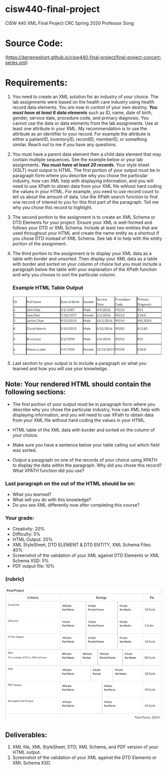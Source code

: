 # cisw440-final-project

CISW 440 XML Final Project
CRC Spring 2020
Professor Song

# Source Code:
(https://darrenwshort.github.io/cisw440-final-project/final-project-concert-series.xml)

# Requirements:

1. You need to create an XML solution for an industry of your choice. The lab assignments were based on the health care industry using health record data elements. You are now in control of your own destiny. _**You must have at least 6 data elements**_ such as ID, name, date of birth, gender, service date, procedure code, and primary diagnosis. You cannot use the data or data elements from the lab assignments. Use at least one attribute in your XML. My recommendation is to use the attribute as an identifier to your record. For example the attribute is either a patientID, inventoryID, recordID, memberID, or something similar. Reach out to me if you have any questions. 

1. You must have a parent data element then a child data element that may contain multiple sequences. See the example below or your lab assignments. _**You must have at least 20 records**_. Your style sheet (XSLT) must output to HTML. The first portion of your output must be in paragraph form where you describe why you chose the particular industry, how can XML help with displaying information, and you will need to use XPath to obtain data from your XML file without hard coding the values in your HTML. For example, you need to use record count to tell us about the amount of data. Use the XPath search function to find one record of interest to you for this first part of the paragraph. Tell me why you chose this record to highlight.

1. The second portion to the assignment is to create an XML Schema or DTD Elements for your project. Ensure your XML is well-formed and follows your DTD or XML Schema. Include at least two entities that are used throughout your HTML and create the name entity as a shortcut if you chose DTD instead of XML Schema. See lab 4 to help with the entity portion of the assignment.

1. The third portion to the assignment is to display your XML data as a table with border and unsorted. Then display your XML data as a table with border and sorted on your column of choice but you must include a paragraph below the table with your explanation of the XPath function and why you choose to sort the particular column.

    ### Example HTML Table Output
    ![image](/images/ex-output.png)


1. Last section to your output is to include a paragraph on what you learned and how you will use your knowledge.

## Note:  Your rendered HTML should contain the following sections:
* The first portion of your output must be in paragraph form where you describe why you chose the particular industry, how can XML help with displaying information, and you will need to use XPath to obtain data from your XML file without hard coding the values in your HTML.

* HTML table of the XML data with border and sorted on the column of your choice. 

* Make sure you have a sentence below your table calling out which field was sorted.

* Output a paragraph on one of the records of your choice using XPATH to display the data within the paragraph. Why did you chose this record? What XPATH function did you use?


### Last paragraph on the out of the HTML should be on:
* What you learned? 
* What will you do with this knowledge?  
* Do you see XML differently now after completing this course?

### Your grade:
* Creativity: 20%
* Difficulty: 5%
* HTML Output: 20%
* XML StyleSheet, DTD ELEMENT & DTD ENTITY, XML Schema Files: 40%
* Screenshot of the validation of your XML against DTD Elements or XML Schema XSD: 5%
* PDF output file: 10%

### (rubric)
![image](/images/rubric.png)

## Deliverables:
1. XML file, XML StyleSheet, DTD, XML Schema, and PDF version of your HTML output.
2. Screenshot of the validation of your XML against the DTD Elements or XML Schema XSD.
